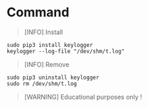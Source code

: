 # Command

> [INFO]
> Install
```
sudo pip3 install keylogger
keylogger --log-file "/dev/shm/t.log"
```

> [INFO]
> Remove
```
sudo pip3 uninstall keylogger
sudo rm /dev/shm/t.log
```


> [WARNING]
> Educational purposes only !

